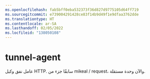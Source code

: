 ```yaml
---
ms.openlocfilehash: fab5bff0eba532373f36d827d9775105d64ff719
ms.sourcegitcommit: e739004291428ce83f14b9d49f1e9dfaa3762dde
ms.translationtype: HT
ms.contentlocale: ar-SA
ms.lasthandoff: 02/05/2022
ms.locfileid: "138050108"
---
```

<a name="tunnel-agent"></a>tunnel-agent
============

عامل نفق وكيل HTTP. سابقًا جزء من mikeal / request، والآن وحدة مستقلة.
